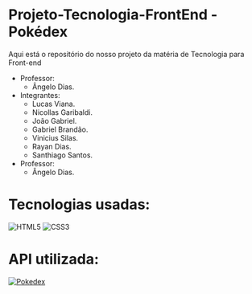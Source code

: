 # Projeto-Tecnologia-FrontEnd - Pokédex
Aqui está o repositório do nosso projeto da matéria de Tecnologia para Front-end
* Professor:
  - Ângelo Dias.
* Integrantes:
  - Lucas Viana.
  - Nicollas Garibaldi.
  - João Gabriel.
  - Gabriel Brandão.
  - Vinicius Silas.
  - Rayan Dias.
  - Santhiago Santos.
* Professor:
  - Ângelo Dias.

 # Tecnologias usadas:
![HTML5](https://img.shields.io/badge/html5-%23E34F26.svg?style=for-the-badge&logo=html5&logoColor=white)
![CSS3](https://img.shields.io/badge/css3-%231572B6.svg?style=for-the-badge&logo=css3&logoColor=white)

# API utilizada:
[![Pokedex](https://user-images.githubusercontent.com/24237865/83422649-d1b1d980-a464-11ea-8c91-a24fdf89cd6b.png)](https://pokeapi.co/)
